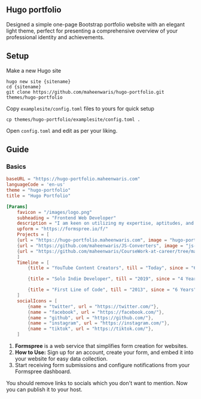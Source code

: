 ## Hugo portfolio

Designed a simple one-page Bootstrap portfolio website with an elegant light theme, perfect for presenting a comprehensive overview of your professional identity and achievements.

## Setup

Make a new Hugo site

```
hugo new site {sitename}
cd {sitename}
git clone https://github.com/maheenwaris/hugo-portfolio.git themes/hugo-portfolio
```

Copy `examplesite/config.toml` files to yours for quick setup

```
cp themes/hugo-portfolio/examplesite/config.toml .
```

Open `config.toml` and edit as per your liking.

## Guide

### Basics

```toml
baseURL = "https://hugo-portfolio.maheenwaris.com"
languageCode = 'en-us'
theme = "hugo-portfolio"
title = "Hugo Portfolio"

[Params]
    favicon = "/images/logo.png"
    subheading = "Frontend Web Developer"
    description = "I am keen on utilizing my expertise, aptitudes, and capabilities to contribute towards the success of a dynamic and gratifying organization that recognizes the value of my proficiencies in Web Development and Responsive Web Design. I aspire to pursue professional growth opportunities in exchange for my unwavering commitment, solid work ethics, and integrity, all of which would be dedicated towards achieving superior performance.I am passionate about my work and always strive to create innovative designs, learn new techniques, and incorporate animations into my work. I am excited about the opportunity to offer my services and contribute my skills to your organization."
    upform = "https://formspree.io/f/"
    Projects = [
    {url = "https://hugo-portfolio.maheenwaris.com", image = "hugo-portfolio.png", title = "Hugo Theme", tag = ["GO", "HTML", "CSS"]},
    {url = "https://github.com/maheenwaris/JS-Converters", image = "js-convert.png", title = "JS Converters", tag = ["JavaScript", "HTML", "CSS"]},
    {url = "https://github.com/maheenwaris/CourseWork-at-career/tree/main/Jewellery%20page", image = "jewel.png", title = "All Products", tag = ["Python", "HTML", "CSS"]},
    ]
    Timeline = [
        {title = "YouTube Content Creators", till = "Today", since = "6 Years", description = "My humble attempt at building my version of the digital world one step at a time by documenting my coding journey and creating software engineering and computer science content to help those coming behind me."},

        {title = "Solo Indie Developer", till = "2019", since = "4 Years", description = "I'm a solo indie developer building software for myself and clients to showcase on YouTube. All coding projects are built from the ground up, from planning and designing all the way to solving real-life problems with code."},

        {title = "First Line of Code", till = "2013", since = "6 Years", description = "I wrote my first line of real code that started this journey into digital craftsmanship that I never could've imagined, especially as someone who never saw themselves as anything other than a blue collar worker."}
    ]
    socialIcons = [
        {name = "twitter", url = "https://twitter.com/"},
        {name = "facebook", url = "https://facebook.com/"},
        {name = "github", url = "https://github.com/"},
        {name = "instagram", url = "https://instagram.com/"},
        {name = "tiktok", url = "https://tiktok.com/"},
    ]
```

1. **Formspree** is a web service that simplifies form creation for websites.
2. **How to Use:** Sign up for an account, create your form, and embed it into your website for easy data collection.
3. Start receiving form submissions and configure notifications from your Formspree dashboard.

You should remove links to socials which you don't want to mention.
Now you can publish it to your host.
